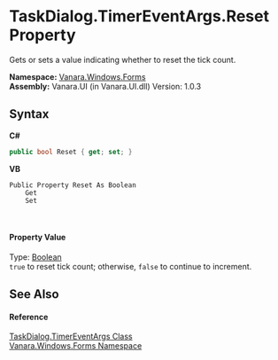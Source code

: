 # TaskDialog.TimerEventArgs.Reset Property 
 

Gets or sets a value indicating whether to reset the tick count.

**Namespace:**&nbsp;<a href="c580cf52-4028-70db-28d0-f9b1abc03861">Vanara.Windows.Forms</a><br />**Assembly:**&nbsp;Vanara.UI (in Vanara.UI.dll) Version: 1.0.3

## Syntax

**C#**<br />
``` C#
public bool Reset { get; set; }
```

**VB**<br />
``` VB
Public Property Reset As Boolean
	Get
	Set
```

<br />

#### Property Value
Type: <a href="http://msdn2.microsoft.com/en-us/library/a28wyd50" target="_blank">Boolean</a><br />`true` to reset tick count; otherwise, `false` to continue to increment.

## See Also


#### Reference
<a href="4dd8e094-7424-a8da-ddc6-52a71f1aac69">TaskDialog.TimerEventArgs Class</a><br /><a href="c580cf52-4028-70db-28d0-f9b1abc03861">Vanara.Windows.Forms Namespace</a><br />